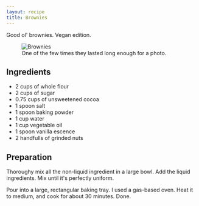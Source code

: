 ```yaml
---
layout: recipe
title: Brownies
---
```


Good ol' brownies. Vegan edition.

<figure>
  <img src="/images/recipes/brownies.jpg" alt="Brownies">
  <figcaption>One of the few times they lasted long enough for a photo.</figcaption>
</figure>

Ingredients
-----------

 * 2 cups of whole flour
 * 2 cups of sugar
 * 0.75 cups of unsweetened cocoa
 * 1 spoon salt
 * 1 spoon baking powder
 * 1 cup water
 * 1 cup vegetable oil
 * 1 spoon vanilla escence
 * 2 handfulls of grinded nuts

Preparation
-----------

Thoroughy mix all the non-liquid ingredient in a large bowl. Add the liquid ingredients. Mix until it's perfectly uniform.

Pour into a large, rectangular baking tray. I used a gas-based oven. Heat it to medium, and cook for about 30 minutes. Done.
